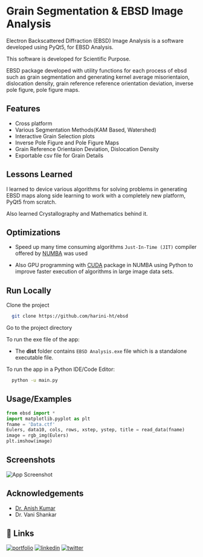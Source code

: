 # Grain Segmentation & EBSD Image Analysis

Electron Backscattered Diffraction (EBSD) Image Analysis is a 
software developed using PyQt5, for EBSD Analysis.

This software is developed for Scientific Purpose.

EBSD package developed with utility functions for each process of ebsd such as grain segmentation and generating kernel average misorientaion, dislocation density, grain reference reference orientation deviation, inverse pole figure, pole figure maps.



## Features
- Cross platform
- Various Segmentation Methods(KAM Based, Watershed)
- Interactive Grain Selection plots
- Inverse Pole Figure and Pole Figure Maps
- Grain Reference Orientaion Deviation, Dislocation Density
- Exportable csv file for Grain Details 




  
## Lessons Learned

I learned to device various algorithms 
for solving problems in generating EBSD maps 
along side learning to work with a completely
new platform, PyQt5 from scratch.

Also learned Crystallography and Mathematics behind it.


  
## Optimizations

- Speed up many time consuming algorithms `Just-In-Time (JIT)` compiler offered by [NUMBA](http://numba.pydata.org/) was used

- Also GPU programming with [CUDA](https://numba.readthedocs.io/en/stable/cuda/index.html) package in NUMBA using Python to improve faster execution of algorithms in large image data sets.



  
## Run Locally

Clone the project

```bash
  git clone https://github.com/harini-ht/ebsd
```

Go to the project directory

To run the exe file of the app:

- The **dist** folder contains `EBSD Analysis.exe` file which is a standalone executable file.

To run the app in a Python IDE/Code Editor:
```bash
  python -u main.py
```
  
## Usage/Examples

```python
from ebsd import *
import matplotlib.pyplot as plt
fname = 'Data.ctf'
Eulers, data10, cols, rows, xstep, ystep, title = read_data(fname)
image = rgb_img(Eulers)
plt.imshow(image)
```

  
## Screenshots

![App Screenshot](https://user-images.githubusercontent.com/74011816/134781158-9de4ccaf-3e16-4e39-9958-8254e8598a44.png)

  
## Acknowledgements

 - [Dr. Anish Kumar](https://sites.google.com/site/vanianish/)
 - Dr. Vani Shankar
 
## 🔗 Links
[![portfolio](https://img.shields.io/badge/my_portfolio-000?style=for-the-badge&logo=ko-fi&logoColor=white)](https://github.com/harini-ht)
[![linkedin](https://img.shields.io/badge/linkedin-0A66C2?style=for-the-badge&logo=linkedin&logoColor=white)](https://www.linkedin.com/in/harini-t-55b2821bb)
[![twitter](https://img.shields.io/badge/twitter-1DA1F2?style=for-the-badge&logo=twitter&logoColor=white)](https://twitter.com/harini_jt)
